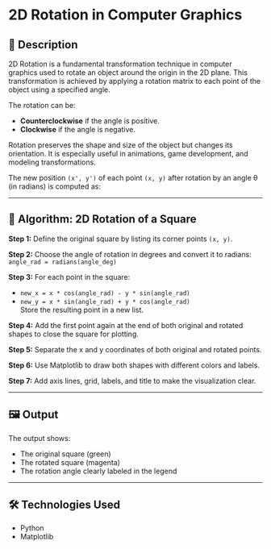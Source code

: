 # 2D Rotation in Computer Graphics

## 📌 Description

2D Rotation is a fundamental transformation technique in computer graphics used to rotate an object around the origin in the 2D plane. This transformation is achieved by applying a rotation matrix to each point of the object using a specified angle.

The rotation can be:
- **Counterclockwise** if the angle is positive.
- **Clockwise** if the angle is negative.

Rotation preserves the shape and size of the object but changes its orientation. It is especially useful in animations, game development, and modeling transformations.

The new position `(x', y')` of each point `(x, y)` after rotation by an angle θ (in radians) is computed as:

---

## 🧮 Algorithm: 2D Rotation of a Square

**Step 1:** Define the original square by listing its corner points `(x, y)`.

**Step 2:** Choose the angle of rotation in degrees and convert it to radians:  
`angle_rad = radians(angle_deg)`

**Step 3:** For each point in the square:
- `new_x = x * cos(angle_rad) - y * sin(angle_rad)`
- `new_y = x * sin(angle_rad) + y * cos(angle_rad)`  
Store the resulting point in a new list.

**Step 4:** Add the first point again at the end of both original and rotated shapes to close the square for plotting.

**Step 5:** Separate the x and y coordinates of both original and rotated points.

**Step 6:** Use Matplotlib to draw both shapes with different colors and labels.

**Step 7:** Add axis lines, grid, labels, and title to make the visualization clear.

---

## 🖼 Output

The output shows:
- The original square (green)
- The rotated square (magenta)
- The rotation angle clearly labeled in the legend

---

## 🛠 Technologies Used

- Python
- Matplotlib

